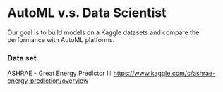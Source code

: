 # AutoML v.s. Data Scientist

Our goal is to build models on a Kaggle datasets and compare the performance with AutoML platforms.

### Data set
ASHRAE - Great Energy Predictor III
https://www.kaggle.com/c/ashrae-energy-prediction/overview
